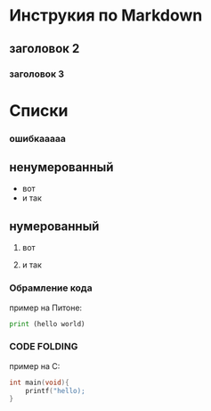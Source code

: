 # Инструкия по Markdown 

## заголовок 2

### заголовок 3


# Списки

### ошибкааааа
## ненумерованный
* вот
* и так
## нумерованный

1. вот

2. и так

### Обрамление кода

пример на Питоне:

```python
print (hello world)
```

### CODE FOLDING

пример на С:
```C
int main(void){
    printf("hello);
}
```
